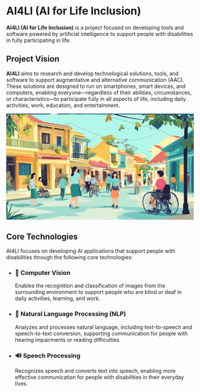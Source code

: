 # AI4LI (AI for Life Inclusion)

**AI4LI (AI for Life Inclusion)** is a project focused on developing tools and software powered by artificial intelligence to support people with disabilities in fully participating in life.

## Project Vision

**AI4LI** aims to research and develop technological solutions, tools, and software to support augmentative and alternative communication (AAC). These solutions are designed to run on smartphones, smart devices, and computers, enabling everyone—regardless of their abilities, circumstances, or characteristics—to participate fully in all aspects of life, including daily activities, work, education, and entertainment.

![AI4LI Visual](https://github.com/ai4li/mainproject/blob/main/Images/ai4li-intro.png)

## Core Technologies

AI4LI focuses on developing AI applications that support people with disabilities through the following core technologies:

- ### 🤖 Computer Vision  
  Enables the recognition and classification of images from the surrounding environment to support people who are blind or deaf in daily activities, learning, and work.

- ### 🧠 Natural Language Processing (NLP)  
  Analyzes and processes natural language, including text-to-speech and speech-to-text conversion, supporting communication for people with hearing impairments or reading difficulties.

- ### 🔊 Speech Processing  
  Recognizes speech and converts text into speech, enabling more effective communication for people with disabilities in their everyday lives.


